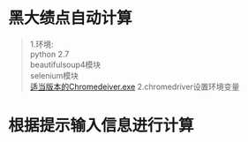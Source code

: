 # 黑大绩点自动计算
>1.环境:<br>python 2.7 <br>beautifulsoup4模块 <br>selenium模块 <br>[适当版本的Chromedeiver.exe](https://npm.taobao.org/mirrors/chromedriver/)
>2.chromedriver设置环境变量
# 根据提示输入信息进行计算
